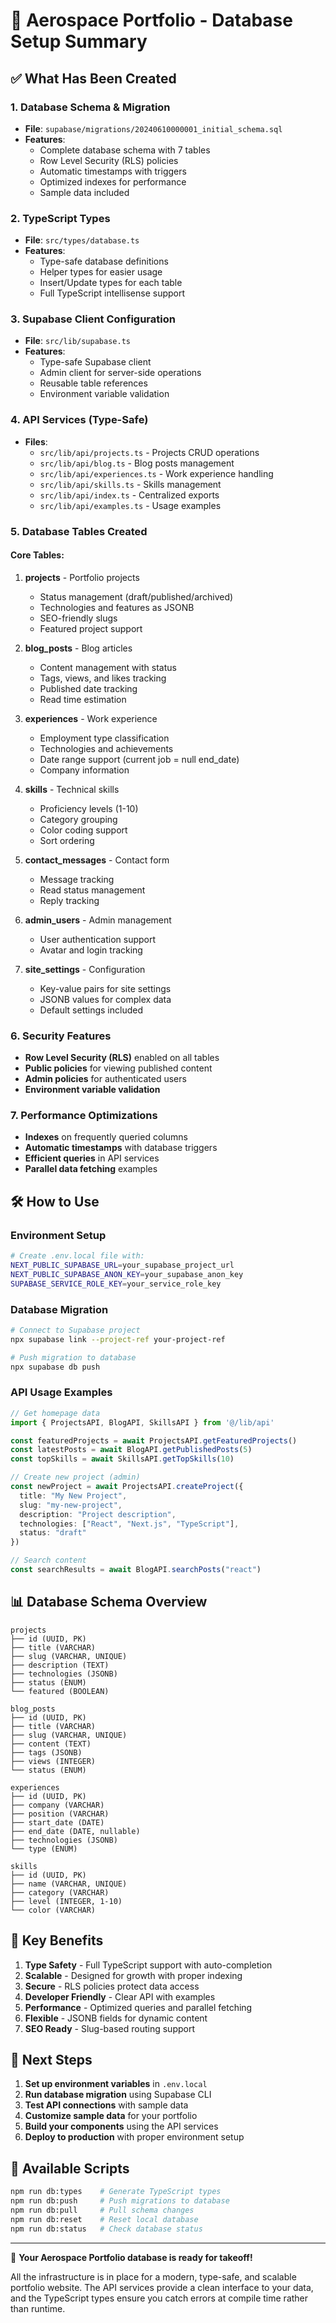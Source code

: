 # 🚀 Aerospace Portfolio - Database Setup Summary

## ✅ What Has Been Created

### 1. Database Schema & Migration
- **File**: `supabase/migrations/20240610000001_initial_schema.sql`
- **Features**:
  - Complete database schema with 7 tables
  - Row Level Security (RLS) policies
  - Automatic timestamps with triggers
  - Optimized indexes for performance
  - Sample data included

### 2. TypeScript Types
- **File**: `src/types/database.ts`
- **Features**:
  - Type-safe database definitions
  - Helper types for easier usage
  - Insert/Update types for each table
  - Full TypeScript intellisense support

### 3. Supabase Client Configuration
- **File**: `src/lib/supabase.ts`
- **Features**:
  - Type-safe Supabase client
  - Admin client for server-side operations
  - Reusable table references
  - Environment variable validation

### 4. API Services (Type-Safe)
- **Files**: 
  - `src/lib/api/projects.ts` - Projects CRUD operations
  - `src/lib/api/blog.ts` - Blog posts management
  - `src/lib/api/experiences.ts` - Work experience handling
  - `src/lib/api/skills.ts` - Skills management
  - `src/lib/api/index.ts` - Centralized exports
  - `src/lib/api/examples.ts` - Usage examples

### 5. Database Tables Created

#### Core Tables:
1. **projects** - Portfolio projects
   - Status management (draft/published/archived)
   - Technologies and features as JSONB
   - SEO-friendly slugs
   - Featured project support

2. **blog_posts** - Blog articles
   - Content management with status
   - Tags, views, and likes tracking
   - Published date tracking
   - Read time estimation

3. **experiences** - Work experience
   - Employment type classification
   - Technologies and achievements
   - Date range support (current job = null end_date)
   - Company information

4. **skills** - Technical skills
   - Proficiency levels (1-10)
   - Category grouping
   - Color coding support
   - Sort ordering

5. **contact_messages** - Contact form
   - Message tracking
   - Read status management
   - Reply tracking

6. **admin_users** - Admin management
   - User authentication support
   - Avatar and login tracking

7. **site_settings** - Configuration
   - Key-value pairs for site settings
   - JSONB values for complex data
   - Default settings included

### 6. Security Features
- **Row Level Security (RLS)** enabled on all tables
- **Public policies** for viewing published content
- **Admin policies** for authenticated users
- **Environment variable validation**

### 7. Performance Optimizations
- **Indexes** on frequently queried columns
- **Automatic timestamps** with database triggers
- **Efficient queries** in API services
- **Parallel data fetching** examples

## 🛠️ How to Use

### Environment Setup
```bash
# Create .env.local file with:
NEXT_PUBLIC_SUPABASE_URL=your_supabase_project_url
NEXT_PUBLIC_SUPABASE_ANON_KEY=your_supabase_anon_key
SUPABASE_SERVICE_ROLE_KEY=your_service_role_key
```

### Database Migration
```bash
# Connect to Supabase project
npx supabase link --project-ref your-project-ref

# Push migration to database
npx supabase db push
```

### API Usage Examples
```typescript
// Get homepage data
import { ProjectsAPI, BlogAPI, SkillsAPI } from '@/lib/api'

const featuredProjects = await ProjectsAPI.getFeaturedProjects()
const latestPosts = await BlogAPI.getPublishedPosts(5)
const topSkills = await SkillsAPI.getTopSkills(10)

// Create new project (admin)
const newProject = await ProjectsAPI.createProject({
  title: "My New Project",
  slug: "my-new-project",
  description: "Project description",
  technologies: ["React", "Next.js", "TypeScript"],
  status: "draft"
})

// Search content
const searchResults = await BlogAPI.searchPosts("react")
```

## 📊 Database Schema Overview

```
projects
├── id (UUID, PK)
├── title (VARCHAR)
├── slug (VARCHAR, UNIQUE)
├── description (TEXT)
├── technologies (JSONB)
├── status (ENUM)
└── featured (BOOLEAN)

blog_posts
├── id (UUID, PK)
├── title (VARCHAR)
├── slug (VARCHAR, UNIQUE)
├── content (TEXT)
├── tags (JSONB)
├── views (INTEGER)
└── status (ENUM)

experiences
├── id (UUID, PK)
├── company (VARCHAR)
├── position (VARCHAR)
├── start_date (DATE)
├── end_date (DATE, nullable)
├── technologies (JSONB)
└── type (ENUM)

skills
├── id (UUID, PK)
├── name (VARCHAR, UNIQUE)
├── category (VARCHAR)
├── level (INTEGER, 1-10)
└── color (VARCHAR)
```

## 🎯 Key Benefits

1. **Type Safety** - Full TypeScript support with auto-completion
2. **Scalable** - Designed for growth with proper indexing
3. **Secure** - RLS policies protect data access
4. **Developer Friendly** - Clear API with examples
5. **Performance** - Optimized queries and parallel fetching
6. **Flexible** - JSONB fields for dynamic content
7. **SEO Ready** - Slug-based routing support

## 🚀 Next Steps

1. **Set up environment variables** in `.env.local`
2. **Run database migration** using Supabase CLI
3. **Test API connections** with sample data
4. **Customize sample data** for your portfolio
5. **Build your components** using the API services
6. **Deploy to production** with proper environment setup

## 📝 Available Scripts

```bash
npm run db:types    # Generate TypeScript types
npm run db:push     # Push migrations to database
npm run db:pull     # Pull schema changes
npm run db:reset    # Reset local database
npm run db:status   # Check database status
```

---

🎉 **Your Aerospace Portfolio database is ready for takeoff!** 

All the infrastructure is in place for a modern, type-safe, and scalable portfolio website. The API services provide a clean interface to your data, and the TypeScript types ensure you catch errors at compile time rather than runtime. 